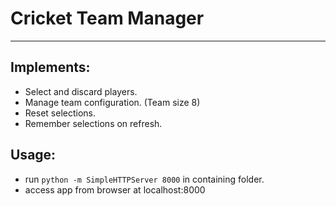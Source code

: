 # Cricket Team Manager
----------------------
## Implements:
* Select and discard players.
* Manage team configuration. (Team size 8)
* Reset selections.
* Remember selections on refresh.

## Usage:
* run `python -m SimpleHTTPServer 8000` in containing folder.
* access app from browser at localhost:8000
